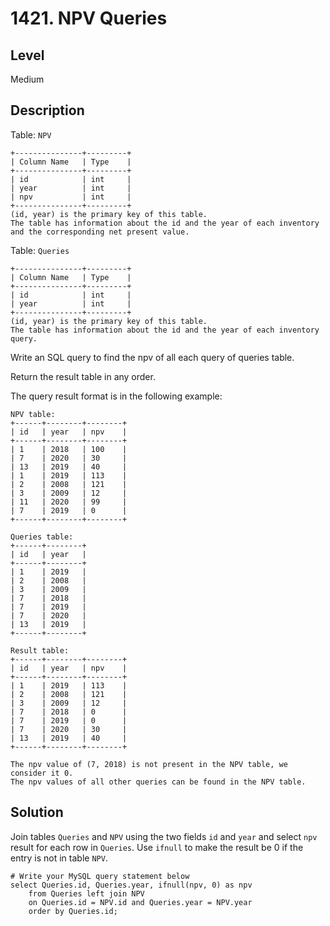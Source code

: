 # 1421. NPV Queries
## Level
Medium

## Description
Table: `NPV`
```
+---------------+---------+
| Column Name   | Type    |
+---------------+---------+
| id            | int     |
| year          | int     |
| npv           | int     |
+---------------+---------+
(id, year) is the primary key of this table.
The table has information about the id and the year of each inventory and the corresponding net present value.
```

Table: `Queries`
```
+---------------+---------+
| Column Name   | Type    |
+---------------+---------+
| id            | int     |
| year          | int     |
+---------------+---------+
(id, year) is the primary key of this table.
The table has information about the id and the year of each inventory query.
```

Write an SQL query to find the npv of all each query of queries table.

Return the result table in any order.

The query result format is in the following example:
```
NPV table:
+------+--------+--------+
| id   | year   | npv    |
+------+--------+--------+
| 1    | 2018   | 100    |
| 7    | 2020   | 30     |
| 13   | 2019   | 40     |
| 1    | 2019   | 113    |
| 2    | 2008   | 121    |
| 3    | 2009   | 12     |
| 11   | 2020   | 99     |
| 7    | 2019   | 0      |
+------+--------+--------+

Queries table:
+------+--------+
| id   | year   |
+------+--------+
| 1    | 2019   |
| 2    | 2008   |
| 3    | 2009   |
| 7    | 2018   |
| 7    | 2019   |
| 7    | 2020   |
| 13   | 2019   |
+------+--------+

Result table:
+------+--------+--------+
| id   | year   | npv    |
+------+--------+--------+
| 1    | 2019   | 113    |
| 2    | 2008   | 121    |
| 3    | 2009   | 12     |
| 7    | 2018   | 0      |
| 7    | 2019   | 0      |
| 7    | 2020   | 30     |
| 13   | 2019   | 40     |
+------+--------+--------+

The npv value of (7, 2018) is not present in the NPV table, we consider it 0.
The npv values of all other queries can be found in the NPV table.
```

## Solution
Join tables `Queries` and `NPV` using the two fields `id` and `year` and select `npv` result for each row in `Queries`. Use `ifnull` to make the result be 0 if the entry is not in table `NPV`.
```
# Write your MySQL query statement below
select Queries.id, Queries.year, ifnull(npv, 0) as npv
    from Queries left join NPV
    on Queries.id = NPV.id and Queries.year = NPV.year
    order by Queries.id;
```
